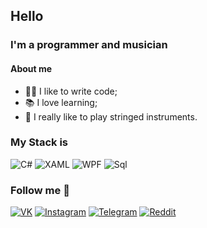 ## Hello
### I'm a programmer and musician
#### About me

- 👌🏻 I like to write code;
- 📚 I love learning;
- 🎵 I really like to play stringed instruments.

### My Stack is

![C#](https://img.shields.io/badge/-C%23-181818?style=for-the-badge&logo=c%2b%2b&logoColor=09742)
![XAML](https://img.shields.io/badge/-XAML-181818?style=for-the-badge&logo=xaml)
![WPF](https://img.shields.io/badge/-WPF-181818?style=for-the-badge&logo=windows)
![Sql](https://img.shields.io/badge/-Sql-181818?style=for-the-badge)

### Follow me 🎸

[![VK](https://img.shields.io/badge/-VK-181818?style=for-the-badge&logo=VK)](https://vk.com/dimainnature)
[![Instagram](https://img.shields.io/badge/-Instagram-181818?style=for-the-badge&logo=instagram)](https://www.instagram.com/thelongername/)
[![Telegram](https://img.shields.io/badge/-Telegram-181818?style=for-the-badge&logo=telegram)](https://t.me/dimainnature)
[![Reddit](https://img.shields.io/badge/-Reddit-181818?style=for-the-badge&logo=reddit)](https://www.reddit.com/user/DimaInNature)

